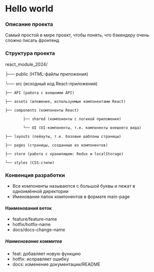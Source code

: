 # Hello world

### Описание проекта
Самый простой в мире проект, чтобы понять, что бэкендеру очень сложно писать фронтенд

### Структура проекта
react_module_2024/

├── public (HTML-файлы приложения)

└── src (исходный код React-приложения)

    ├── API (работа с внешними API)

    ├── assets (вложения, используемые компонентами React)

    ├── components (компоненты React)

            ├── shared (компоненты с логикой приложения)

            └── UI (UI-компоненты, т.е. компоненты внешнего вида)

    ├── layouts (лейауты, т.е. базовые шаблоны страницы)

    ├── pages (страницы, созданные из компонентов)

    ├── store (работа с хранилищем: Redux и localStorage)

    └── styles (CSS-стили)

### Конвенция разработки
- Все компоненты называются с большой буквы и лежат в одноимённой директории
- Именования папок компонентов в формате main-page

#### Наименования веток
- feature/feature-name
- hotfix/hotfix-name
- docs/docs-change-name

##### Наименование коммитов
- feat: добавляет новую функцию
- hotfix: исправляет ошибку
- docs: изменение документации/README
